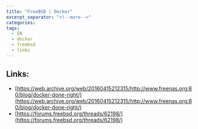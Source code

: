 ```yaml
---
title: "FreeBSD | Docker"
excerpt_separator: "<!--more-->"
categories:
tags:
  - EN
  - docker
  - freebsd
  - links
---
```


## Links:

* [https://web.archive.org/web/20160415212315/http://www.freenas.org:80/blog/docker-done-right/](https://web.archive.org/web/20160415212315/http://www.freenas.org:80/blog/docker-done-right/)
* [https://forums.freebsd.org/threads/62198/](https://forums.freebsd.org/threads/62198/)



